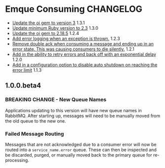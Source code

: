 # Emque Consuming CHANGELOG

- [Update the oj gem to version 3](https://github.com/emque/emque-consuming/pull/71) 1.3.1
- [Update minimum Ruby version to 2.3](https://github.com/emque/emque-consuming/pull/68) 1.3.0
- [Update the oj gem to 2.18.5](https://github.com/emque/emque-consuming/pull/67) 1.2.4
- [Add error logging when an exception is thrown.](https://github.com/emque/emque-consuming/pull/65) 1.2.3
- [Remove double ack when consuming a message and ending up in an error state. This was causing consumers to die silently.](https://github.com/emque/emque-consuming/pull/59) 1.2.1
- [Add in the ability to retry errors and back off with an exponential delay](https://github.com/emque/emque-consuming/pull/55) 1.2.0
- [Add in a configuration option to disable auto shutdown on reaching the error limit](https://github.com/emque/emque-consuming/pull/58) 1.1.3

## 1.0.0.beta4

### BREAKING CHANGE - New Queue Names
Applications updating to this version will have new queue names in RabbitMQ.
After starting up, messages will need to be manually moved
from the old queue to the new one.

### Failed Message Routing
Messages that are not acknowledged due to a consumer error will now be routed
into a `service_name.error` queue. These can then be inspected and be discarded,
purged, or manually moved back to the primary queue for re-processing.
